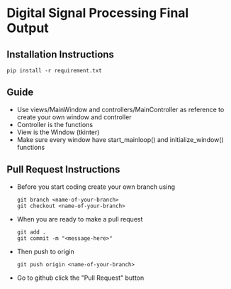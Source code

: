 # Digital Signal Processing Final Output

## Installation Instructions

```
pip install -r requirement.txt
```

## Guide

- Use views/MainWindow and controllers/MainController as reference to create your own window and controller
- Controller is the functions
- View is the Window (tkinter)
- Make sure every window have start_mainloop() and initialize_window() functions

## Pull Request Instructions

- Before you start coding create your own branch using

  ```
  git branch <name-of-your-branch>
  git checkout <name-of-your-branch>
  ```

- When you are ready to make a pull request

  ```
  git add .
  git commit -m "<message-here>"
  ```

- Then push to origin

  ```
  git push origin <name-of-your-branch>
  ```

- Go to github click the "Pull Request" button
